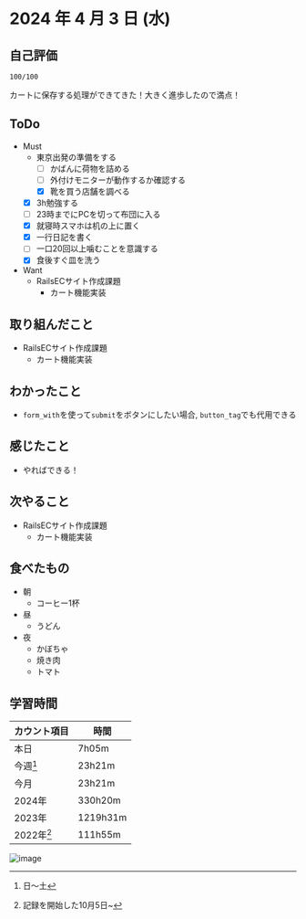 # 2024 年 4 月 3 日 (水)

## 自己評価
```
100/100
```
カートに保存する処理ができてきた！大きく進歩したので満点！

## ToDo
- Must
  - 東京出発の準備をする
    - [ ] かばんに荷物を詰める
    - [ ] 外付けモニターが動作するか確認する
    - [x] 靴を買う店舗を調べる
  - [x] 3h勉強する
  - [ ] 23時までにPCを切って布団に入る
  - [x] 就寝時スマホは机の上に置く
  - [x] 一行日記を書く
  - [ ] 一口20回以上噛むことを意識する
  - [x] 食後すぐ皿を洗う
- Want
  - RailsECサイト作成課題
    - カート機能実装

## 取り組んだこと
- RailsECサイト作成課題
  - カート機能実装

## わかったこと
- `form_with`を使って`submit`をボタンにしたい場合, `button_tag`でも代用できる

## 感じたこと
- やればできる！

## 次やること
- RailsECサイト作成課題
  - カート機能実装

## 食べたもの
- 朝
  - コーヒー1杯
- 昼
  - うどん
- 夜
  - かぼちゃ
  - 焼き肉
  - トマト

## 学習時間
|カウント項目|時間|
|----|----|
|本日|7h05m|
|今週[^1]|23h21m|
|今月|23h21m|
|2024年|330h20m|
|2023年|1219h31m|
|2022年[^2]|111h55m|

[^1]: 日〜土
[^2]: 記録を開始した10月5日~

![image](https://github.com/nil-ramuda/daily_report/assets/94735931/bf325a86-701d-4304-9da5-399bb3d8062d)
